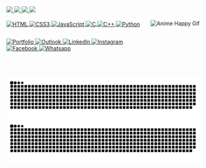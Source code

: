 <div style="align: center;">
  <a href="https://github.com/BrennoFruhauf#gh-light-mode-only">
    <img height="180em" src="https://github-readme-stats.vercel.app/api?username=BrennoFruhauf&count_private=true&show_icons=true&include_all_commits=true&title_color=FF2266&text_color=000000&icon_color=9270CA&hide_border=false&border_color=22C7FF&bg_color=FFFFFF&border_radius=10px">
  </a>
  <a href="https://github.com/BrennoFruhauf#gh-dark-mode-only">
    <img height="180em" src="https://github-readme-stats.vercel.app/api?username=BrennoFruhauf&count_private=true&show_icons=true&include_all_commits=true&title_color=FF2266&text_color=FFFFFF&icon_color=22C7FF&hide_border=false&border_color=9270CA&bg_color=161B22&border_radius=10px">
  </a>
  <a href="https://github.com/BrennoFruhauf?tab=repositories#gh-light-mode-only">
    <img height="180em" src="https://github-readme-stats.vercel.app/api/top-langs/?username=BrennoFruhauf&layout=compact&title_color=FF2266&text_color=000000&hide_border=false&border_color=22C7FF&bg_color=FFFFFF&border_radius=10px">
  </a>
  <a href="https://github.com/BrennoFruhauf?tab=repositories#gh-dark-mode-only"">
    <img height="180em" src="https://github-readme-stats.vercel.app/api/top-langs/?username=BrennoFruhauf&layout=compact&title_color=FF2266&text_color=FFFFFF&hide_border=false&border_color=9270CA&bg_color=161B22&border_radius=10px">
  </a>
</div>

<div style="display: inline_block">
  <br>
  <a href="https://developer.mozilla.org/en-US/docs/Web/HTML" target="_blank">
    <img align="center" alt="HTML" height="30" src="https://img.shields.io/badge/HTML5-E34F26?style=for-the-badge&logo=html5&logoColor=white">
  </a>
  <a href="https://developer.mozilla.org/en-US/docs/Web/CSS" target="_blank">
    <img align="center" alt="CSS3" height="30" src="https://img.shields.io/badge/CSS3-1572B6?style=for-the-badge&logo=css3&logoColor=white">
  </a>
  <a href="https://developer.mozilla.org/en-US/docs/Web/JavaScript" target="_blank">
    <img align="center" alt="JavaScript" height="30" src="https://img.shields.io/badge/JavaScript-F7DF1E?style=for-the-badge&logo=javascript&logoColor=black">
  </a>
  <a href="https://docs.microsoft.com/en-us/cpp/c-language/" target="_blank">
    <img align="center" alt="C" height="30" src="https://img.shields.io/badge/C-00599C?style=for-the-badge&logo=c&logoColor=white">
  </a>
  <a href="https://docs.microsoft.com/en-us/cpp/cpp/" target="_blank">
    <img align="center" alt="C++" height="30" src="https://img.shields.io/badge/C%2B%2B-00599C?style=for-the-badge&logo=c%2B%2B&logoColor=white">
  </a>
  <a href="https://docs.python.org/3/" target="_blank">
    <img align="center" alt="Python" height="30" src="https://img.shields.io/badge/Python-14354C?style=for-the-badge&logo=python&logoColor=white">
  </a>
  <img align="right" alt="Anime Happy Gif" height="150px" src="https://c.tenor.com/vmk7T3OWjV8AAAAj/meow-meow-catboy.gif">
</div>
  
  ##

<div> 
  <a href="https://brennofruhauf.github.io/" target="_blank">
    <img alt="Portfolio" src="https://img.shields.io/badge/-Portfolio-000000?style=for-the-badge&logo=github&logoColor=white" target="_blank">
  </a>
  <a href="mailto:brennofruhauf@outlook.com">
    <img alt="Outlook" src="https://img.shields.io/badge/-Outlook-%23333?style=for-the-badge&logo=microsoft-outlook&logoColor=white" target="_blank">
  </a>
  <a href="https://www.linkedin.com/in/brennofruhauf/" target="_blank">
    <img alt="LinkedIn" src="https://img.shields.io/badge/-LinkedIn-%230077B5?style=for-the-badge&logo=linkedin&logoColor=white" target="_blank">
  </a> 
  <a href="https://www.instagram.com/brennofruhauf/" target="_blank">
    <img alt="Instagram" src="https://img.shields.io/badge/-Instagram-%23E4405F?style=for-the-badge&logo=instagram&logoColor=white" target="_blank">
  </a>
 	<a href="https://www.facebook.com/BrennoFruhauf/" target="_blank">
    <img alt="Facebook" src="https://img.shields.io/badge/Facebook-1877F2?style=for-the-badge&logo=facebook&logoColor=white" target="_blank">
  </a>
  <a href="https://wa.me/message/OSQBWA5JJX3SL1" target="_blank">
    <img alt="Whatsapp" src="https://img.shields.io/badge/WhatsApp-25D366?style=for-the-badge&logo=whatsapp&logoColor=white" target="_blank">
  </a> 
</div>

<div align="center">

  ![Github Snake Light](https://github.com/BrennoFruhauf/BrennoFruhauf/blob/output/grid-snake-pink-light.svg#gh-light-mode-only)
  ![GitHub Snake Dark](https://github.com/BrennoFruhauf/BrennoFruhauf/blob/output/grid-snake-pink-dark.svg#gh-dark-mode-only)
  
</div>


